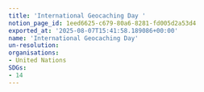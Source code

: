 ```yaml
---
title: 'International Geocaching Day '
notion_page_id: 1eed6625-c679-80a6-8281-fd005d2a53d4
exported_at: '2025-08-07T15:41:58.189086+00:00'
name: 'International Geocaching Day'
un-resolution: 
organisations:
- United Nations
SDGs:
- 14
---
```


